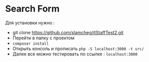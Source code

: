 # Search Form

Для установки нужно :

- git clone https://github.com/slamcheg/itStaffTest2.git
-  Перейти в папку с проектом
- `composer install` 
-  Открыть консоль и прописать
`php -S localhost:3000 -t src/`
- Далее все можно тестировать по ссылке : `localhost:3000`
